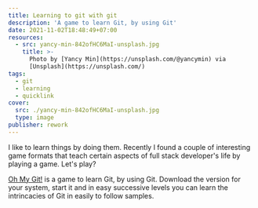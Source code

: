 ```yaml
---
title: Learning to git with git
description: 'A game to learn Git, by using Git'
date: 2021-11-02T18:48:49+07:00
resources:
  - src: yancy-min-842ofHC6MaI-unsplash.jpg
    title: >-
      Photo by [Yancy Min](https://unsplash.com/@yancymin) via
      [Unsplash](https://unsplash.com/)
tags:
  - git
  - learning
  - quicklink
cover:
  src: ./yancy-min-842ofHC6MaI-unsplash.jpg
  type: image
publisher: rework
---
```


I like to learn things by doing them. Recently I found a couple of interesting game formats that teach certain aspects of full stack developer's life by playing a game. Let's play?

[Oh My Git!](https://github.com/git-learning-game/oh-my-git) is a game to learn Git, by using Git. Download the version for your system, start it and in easy successive levels you can learn the intrincacies of Git in easily to follow samples.
